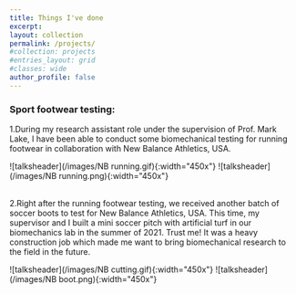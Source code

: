 ```yaml
---
title: Things I've done
excerpt:
layout: collection
permalink: /projects/
#collection: projects
#entries_layout: grid
#classes: wide
author_profile: false
---
```


### Sport footwear testing:
1.During my research assistant role under the supervision of Prof. Mark Lake, I have been able to conduct some biomechanical testing for running footwear in collaboration with New Balance Athletics, USA.

![talksheader](/images/NB running.gif){:width="450x"} ![talksheader](/images/NB running.png){:width="450x"}

<br>
2.Right after the running footwear testing, we received another batch of soccer boots to test for New Balance Athletics, USA. This time, my supervisor and I built a mini soccer pitch with artificial turf in our biomechanics lab in the summer of 2021. Trust me! It was a heavy construction job which made me want to bring biomechanical research to the field in the future.

![talksheader](/images/NB cutting.gif){:width="450x"} ![talksheader](/images/NB boot.png){:width="450x"}


